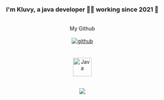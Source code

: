 ### <div align="center">I'm Kluvy, a java developer 👨‍💻 working since 2021 🚀</div>
<br/>
<div align="center">My Github</div>
<br/>
<div align="center">
<a href="https://github.com/NotKluvy" target="_blank">
<img src=https://img.shields.io/badge/github-%2324292e.svg?&style=for-the-badge&logo=github&logoColor=white alt=github style="margin-bottom: 5px;" />
</a>
</div>
<br/>
<div align="center">
<img style="margin: 15px" src="https://www.google.com/url?sa=i&url=https%3A%2F%2Flogos-marques.com%2Fjava-logo%2F&psig=AOvVaw12-wQrlbWKUw3aAm7UBt5A&ust=1648236485304000&source=images&cd=vfe&ved=0CAsQjRxqFwoTCLCEp8e93_YCFQAAAAAdAAAAABAD" alt="Java" height="50" />
</div>
<br/>
<div align="center"><img src="https://github-readme-stats.vercel.app/api/top-langs/?username=NotKluvy&hide_border=true&layout=compact" align="center" /></div>
